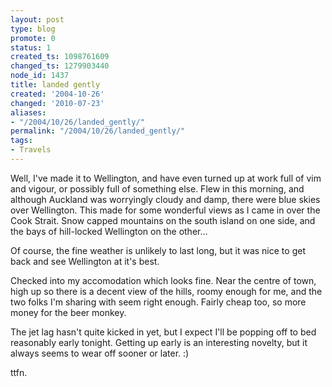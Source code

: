 ```yaml
---
layout: post
type: blog
promote: 0
status: 1
created_ts: 1098761609
changed_ts: 1279903440
node_id: 1437
title: landed gently
created: '2004-10-26'
changed: '2010-07-23'
aliases:
- "/2004/10/26/landed_gently/"
permalink: "/2004/10/26/landed_gently/"
tags:
- Travels
---
```

Well, I've made it to Wellington, and have even turned up at work full of vim and vigour, or possibly full of something else.  Flew in this morning, and although Auckland was worryingly cloudy and damp, there were blue skies over Wellington.  This made for some wonderful views as I came in over the Cook Strait.  Snow capped mountains on the south island on one side, and the bays of hill-locked Wellington on the other...
<!--break-->
Of course, the fine weather is unlikely to last long, but it was nice to get back and see Wellington at it's best.

Checked into my accomodation which looks fine.  Near the centre of town, high up so there is a decent view of the hills, roomy enough for me, and the two folks I'm sharing with seem right enough.  Fairly cheap too, so more money for the beer monkey.

The jet lag hasn't quite kicked in yet, but I expect I'll be popping off to bed reasonably early tonight.  Getting up early is an interesting novelty, but it always seems to wear off sooner or later.  :)

ttfn.
